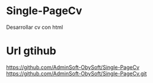 # Single-PageCv
Desarrollar cv con html

# Url gtihub
https://github.com/AdminSoft-ObySoft/Single-PageCv
https://github.com/AdminSoft-ObySoft/Single-PageCv.git